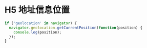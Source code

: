 # H5 地址信息位置

```javascript
if ('geolocation' in navigator) {
  navigator.geolocation.getCurrentPosition(function(position) {
    console.log(position);
  });
}
```

